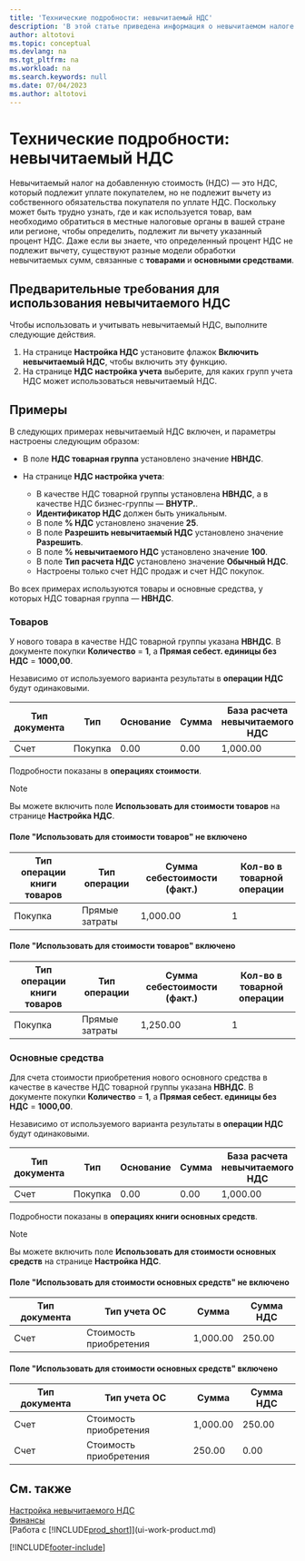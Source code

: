 ```yaml
---
title: 'Технические подробности: невычитаемый НДС'
description: 'В этой статье приведена информация о невычитаемом налоге на добавленную стоимость (НДС), который подлежит уплате покупателем, но не подлежит вычету из собственного обязательства покупателя по уплате НДС.'
author: altotovi
ms.topic: conceptual
ms.devlang: na
ms.tgt_pltfrm: na
ms.workload: na
ms.search.keywords: null
ms.date: 07/04/2023
ms.author: altotovi
---
```


# <a name="design-details-non-deductible-vat"></a>Технические подробности: невычитаемый НДС

Невычитаемый налог на добавленную стоимость (НДС) — это НДС, который подлежит уплате покупателем, но не подлежит вычету из собственного обязательства покупателя по уплате НДС. Поскольку может быть трудно узнать, где и как используется товар, вам необходимо обратиться в местные налоговые органы в вашей стране или регионе, чтобы определить, подлежит ли вычету указанный процент НДС. Даже если вы знаете, что определенный процент НДС не подлежит вычету, существуют разные модели обработки невычитаемых сумм, связанные с **товарами** и **основными средствами**.

## <a name="prerequisites-for-using-non-deductible-vat"></a>Предварительные требования для использования невычитаемого НДС

Чтобы использовать и учитывать невычитаемый НДС, выполните следующие действия.

1. На странице **Настройка НДС** установите флажок **Включить невычитаемый НДС**, чтобы включить эту функцию.
2. На странице **НДС настройка учета** выберите, для каких групп учета НДС может использоваться невычитаемый НДС.

## <a name="examples"></a>Примеры

В следующих примерах невычитаемый НДС включен, и параметры настроены следующим образом:

- В поле **НДС товарная группа** установлено значение **НВНДС**.
- На странице **НДС настройка учета**:

    - В качестве НДС товарной группы установлена **НВНДС**, а в качестве НДС бизнес-группы — **ВНУТР.**.
    - **Идентификатор НДС** должен быть уникальным.
    - В поле **% НДС** установлено значение **25**.
    - В поле **Разрешить невычитаемый НДС** установлено значение **Разрешить**.
    - В поле **% невычитаемого НДС** установлено значение **100**.
    - В поле **Тип расчета НДС** установлено значение **Обычный НДС**.
    - Настроены только счет НДС продаж и счет НДС покупок.

Во всех примерах используются товары и основные средства, у которых НДС товарная группа — **НВНДС**.

### <a name="items"></a>Товаров

У нового товара в качестве НДС товарной группы указана **НВНДС**. В документе покупки **Количество** = **1**, а **Прямая себест. единицы без НДС** = **1000,00**.

Независимо от используемого варианта результаты в **операции НДС** будут одинаковыми.

| Тип документа | Тип | Основание | Сумма | База расчета невычитаемого НДС | Сумма невычитаемого НДС |
|---|---|---|---|---|---|
| Счет | Покупка | 0.00 | 0.00 | 1,000.00 | 250.00 |

Подробности показаны в **операциях стоимости**.

> [!NOTE]
> Вы можете включить поле **Использовать для стоимости товаров** на странице **Настройка НДС**.

#### <a name="use-for-item-cost-isnt-enabled"></a>Поле "Использовать для стоимости товаров" не включено

| Тип операции книги товаров | Тип операции | Сумма себестоимости (факт.) | Кол-во в товарной операции |
|---|---|---|---|
| Покупка | Прямые затраты | 1,000.00 | 1 |

#### <a name="use-for-item-cost-is-enabled"></a>Поле "Использовать для стоимости товаров" включено

| Тип операции книги товаров | Тип операции | Сумма себестоимости (факт.) | Кол-во в товарной операции |
|---|---|---|---|
| Покупка | Прямые затраты | 1,250.00 | 1 |

### <a name="fixed-assets"></a>Основные средства

Для счета стоимости приобретения нового основного средства в качестве в качестве НДС товарной группы указана **НВНДС**. В документе покупки **Количество** = **1**, а **Прямая себест. единицы без НДС** = **1000,00**.

Независимо от используемого варианта результаты в **операции НДС** будут одинаковыми.

| Тип документа | Тип | Основание | Сумма | База расчета невычитаемого НДС | Сумма невычитаемого НДС |
|---|---|---|---|---|---|
| Счет | Покупка | 0.00 | 0.00 | 1,000.00 | 250.00 |

Подробности показаны в **операциях книги основных средств**.

> [!NOTE]
> Вы можете включить поле **Использовать для стоимости основных средств** на странице **Настройка НДС**.

#### <a name="use-for-fixed-asset-cost-isnt-enabled"></a>Поле "Использовать для стоимости основных средств" не включено

| Тип документа | Тип учета ОС | Сумма | Сумма НДС |
|---|---|---|---|
| Счет | Стоимость приобретения | 1,000.00 | 250.00 |

#### <a name="use-for-fixed-asset-cost-is-enabled"></a>Поле "Использовать для стоимости основных средств" включено

| Тип документа | Тип учета ОС | Сумма | Сумма НДС |
|---|---|---|---|
| Счет | Стоимость приобретения | 1,000.00 | 250.00 |
| Счет | Стоимость приобретения | 250.00 | 0.00 |

## <a name="see-also"></a>См. также

[Настройка невычитаемого НДС](finance-setup-nondeductible-vat.md)  
[Финансы](finance.md)  
[Работа с [!INCLUDE[prod_short](includes/prod_short.md)]](ui-work-product.md)

[!INCLUDE[footer-include](includes/footer-banner.md)]
